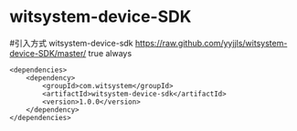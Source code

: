 # witsystem-device-SDK

#引入方式
 <repositories>
        <repository>
            <id>witsystem-device-sdk</id>
            <url>https://raw.github.com/yyjjls/witsystem-device-SDK/master/</url>
            <snapshots>
                <enabled>true</enabled>
                <updatePolicy>always</updatePolicy>
            </snapshots>
        </repository>
    </repositories>
    
    
    <dependencies>
        <dependency>
            <groupId>com.witsystem</groupId>
            <artifactId>witsystem-device-sdk</artifactId>
            <version>1.0.0</version>
        </dependency>
    </dependencies>
